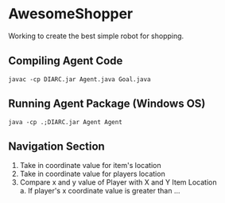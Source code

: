 # AwesomeShopper

Working to create the best simple robot for shopping.

## Compiling Agent Code
`javac -cp DIARC.jar Agent.java Goal.java`

## Running Agent Package (Windows OS)
`java -cp .;DIARC.jar Agent Agent `

## Navigation Section

<ol>
  <li> Take in coordinate value for item's location   </li>
  <li> Take in coordinate value for players location  </li>
  <li> Compare x and y value of Player with X and Y Item Location </li>
  a. If player's x coordinate value is greater than ...  </li>
 </ol>
  
